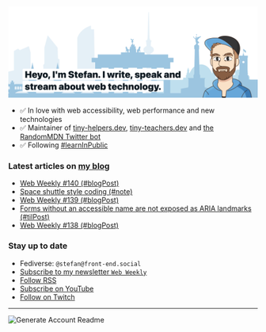 <img alt="Heyo, I'm Stefan. I write and speak about web technology." src="https://raw.githubusercontent.com/stefanjudis/stefanjudis/main/screenshot.png">

- ✅ In love with web accessibility, web performance and new technologies
- ✅ Maintainer of [tiny-helpers.dev](https://tiny-helpers.dev), [tiny-teachers.dev](https://tiny-teachers.dev/) and [the RandomMDN Twitter bot](https://twitter.com/randomMDN)
- ✅ Following [#learnInPublic](https://www.stefanjudis.com/today-i-learned/)
### Latest articles on [my blog](https://www.stefanjudis.com)

<!-- BLOG-POST-LIST:START -->
- [Web Weekly #140 &lpar;#blogPost&rpar;](https://www.stefanjudis.com/blog/web-weekly-140/)
- [Space shuttle style coding &lpar;#note&rpar;](https://www.stefanjudis.com/notes/space-shuttle-style-coding/)
- [Web Weekly #139 &lpar;#blogPost&rpar;](https://www.stefanjudis.com/blog/web-weekly-139/)
- [Forms without an accessible name are not exposed as ARIA landmarks &lpar;#tilPost&rpar;](https://www.stefanjudis.com/today-i-learned/forms-require-an-accessible-name/)
- [Web Weekly #138 &lpar;#blogPost&rpar;](https://www.stefanjudis.com/blog/web-weekly-138/)
<!-- BLOG-POST-LIST:END -->

### Stay up to date

- Fediverse: `@stefan@front-end.social`
- [Subscribe to my newsletter `Web Weekly`](https://webweekly.email/)
- [Follow RSS](https://www.stefanjudis.com/feeds/)
- [Subscribe on YouTube](https://youtube.com/c/stefanjudis)
- [Follow on Twitch](https://www.twitch.tv/stefanjudis)

---

![Generate Account Readme](https://github.com/stefanjudis/stefanjudis/workflows/Generate%20Account%20Readme/badge.svg)
